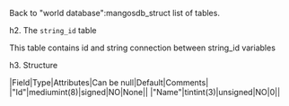 Back to "world database":mangosdb_struct list of tables.

h2. The `string_id` table

This table contains id and string connection between string_id variables

h3. Structure


|Field|Type|Attributes|Can be null|Default|Comments|
|"Id"|mediumint(8)|signed|NO|None||
|"Name"|tintint(3)|unsigned|NO|0||